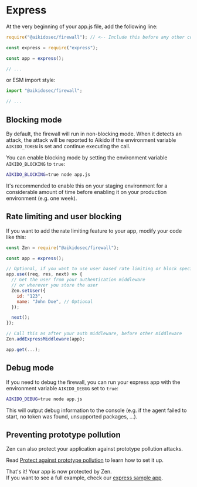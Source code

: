# Express

At the very beginning of your app.js file, add the following line:

```js
require("@aikidosec/firewall"); // <-- Include this before any other code or imports

const express = require("express");

const app = express();

// ...
```

or ESM import style:

```js
import "@aikidosec/firewall";

// ...
```

## Blocking mode

By default, the firewall will run in non-blocking mode. When it detects an attack, the attack will be reported to Aikido if the environment variable `AIKIDO_TOKEN` is set and continue executing the call.

You can enable blocking mode by setting the environment variable `AIKIDO_BLOCKING` to `true`:

```sh
AIKIDO_BLOCKING=true node app.js
```

It's recommended to enable this on your staging environment for a considerable amount of time before enabling it on your production environment (e.g. one week).

## Rate limiting and user blocking

If you want to add the rate limiting feature to your app, modify your code like this:

```js
const Zen = require("@aikidosec/firewall");

const app = express();

// Optional, if you want to use user based rate limiting or block specific users
app.use((req, res, next) => {
  // Get the user from your authentication middleware
  // or wherever you store the user
  Zen.setUser({
    id: "123",
    name: "John Doe", // Optional
  });

  next();
});

// Call this as after your auth middleware, before other middleware
Zen.addExpressMiddleware(app);

app.get(...);
```

## Debug mode

If you need to debug the firewall, you can run your express app with the environment variable `AIKIDO_DEBUG` set to `true`:

```sh
AIKIDO_DEBUG=true node app.js
```

This will output debug information to the console (e.g. if the agent failed to start, no token was found, unsupported packages, ...).

## Preventing prototype pollution

Zen can also protect your application against prototype pollution attacks.

Read [Protect against prototype pollution](./prototype-pollution.md) to learn how to set it up.

That's it! Your app is now protected by Zen.  
If you want to see a full example, check our [express sample app](../sample-apps/express-mongodb).
